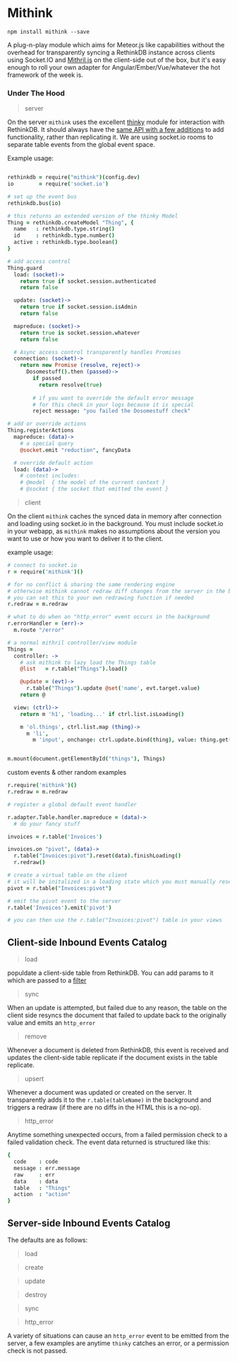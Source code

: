 # Mithink

`npm install mithink --save`

A plug-n-play module which aims for Meteor.js like capabilities without the overhead for transparently syncing a RethinkDB instance across clients using Socket.IO and [Mithril.js](http://mithril.js.org/) on the client-side out of the box, but it's easy enough to roll your own adapter for Angular/Ember/Vue/whatever the hot framework of the week is.

### Under The Hood

> server

On the server `mithink` uses the excellent [thinky](http://thinky.io/documentation/) module for interaction with RethinkDB.  It should always have the [same API with a few additions](https://github.com/ondreian/mithink/blob/master/src/server/thinky.coffee) to add functionality, rather than replicating it.  We are using socket.io rooms to separate table events from the global event space.

Example usage:
```coffeescript

rethinkdb = require("mithink")(config.dev)
io        = require('socket.io')

# set up the event bus
rethinkdb.bus(io)

# this returns an extended version of the thinky Model 
Thing = rethinkdb.createModel "Thing", {
  name   : rethinkdb.type.string()
  id     : rethinkdb.type.number()
  active : rethinkdb.type.boolean()
}

# add access control
Thing.guard
  load: (socket)->
    return true if socket.session.authenticated
    return false

  update: (socket)->
    return true if socket.session.isAdmin
    return false

  mapreduce: (socket)->
    return true is socket.session.whatever
    return false

  # Async access control transparently handles Promises
  connection: (socket)->
    return new Promise (resolve, reject)->
      Dosomestuff().then (passed)->
        if passed
          return resolve(true)
        
        # if you want to override the default error message 
        # for this check in your logs because it is special
        reject message: "you failed the Dosomestuff check"

# add or override actions
Thing.registerActions
  mapreduce: (data)->
    # a special query
    @socket.emit "reduction", fancyData

  # override default action
  load: (data)->
    # context includes:
    # @model  { the model of the current context }
    # @socket { the socket that emitted the event }
```

> client

On the client `mithink` caches the synced data in memory after connection and loading using socket.io in the background.  You must include socket.io in your webapp, as `mithink` makes no assumptions about the version you want to use or how you want to deliver it to the client.


example usage:

```coffeescript
# connect to socket.io
r = require('mithink')()

# for no conflict & sharing the same rendering engine  
# otherwise mithink cannot redraw diff changes from the server in the background.  
# you can set this to your own redrawing function if needed
r.redraw = m.redraw

# what to do when an "http_error" event occurs in the background
r.errorHandler = (err)->
  m.route "/error"

# a normal mithril controller/view module
Things =
  controller: ->
    # ask mithink to lazy load the Things table
    @list   = r.table("Things").load()

    @update = (evt)->
      r.table("Things").update @set('name', evt.target.value)
    return @

  view: (ctrl)->
    return m 'h1', 'loading...' if ctrl.list.isLoading()

    m 'ol.things', ctrl.list.map (thing)->
      m 'li',
        m 'input', onchange: ctrl.update.bind(thing), value: thing.get('name')


m.mount(document.getElementById("things"), Things)
```
custom events & other random examples

```coffeescript
r.require('mithink')()
r.redraw = m.redraw

# register a global default event handler

r.adapter.Table.handler.mapreduce = (data)->
  # do your fancy stuff

invoices = r.table('Invoices')

invoices.on "pivot", (data)->
  r.table("Invoices:pivot").reset(data).finishLoading()
  r.redraw()

# create a virtual table on the client
# it will be initalized in a loading state which you must manually reset
pivot = r.table("Invoices:pivot")

# emit the pivot event to the server
r.table('Invoices').emit('pivot')

# you can then use the r.table("Invoices:pivot") table in your views

```


## Client-side Inbound Events Catalog

> load

populdate a client-side table from RethinkDB.  You can add params to it which are passed to a [filter](https://github.com/ondreian/mithink/blob/master/src/server/actions.coffee#L4-L7)

> sync

When an update is attempted, but failed due to any reason, the table on the client side resyncs the document that failed to update back to the originally value and emits an `http_error`

> remove

Whenever a document is deleted from RethinkDB, this event is received and updates the client-side table replicate if the document exists in the table replicate.

> upsert

Whenever a document was updated or created on the server.  It transparently adds it to the `r.table(tableName)` in the background and triggers a redraw (if there are no diffs in the HTML this is a no-op).

> http_error

Anytime something unexpected occurs, from a failed permission check to a failed validation check.  The event data returned is structured like this:

```coffeescript
{
  code    : code
  message : err.message
  raw     : err
  data    : data
  table   : "Things"
  action  : "action"
}
```

## Server-side Inbound Events Catalog

The defaults are as follows:

> load

> create

> update

> destroy

> sync

> http_error

A variety of situations can cause an `http_error` event to be emitted from the server, a few examples are anytime `thinky` catches an error, or a permission check is not passed.